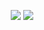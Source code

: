 <p align='center'>
 <a href="https://solved.ac/profile/khcho0125"><img src="http://mazassumnida.wtf/api/v2/generate_badge?boj=khcho0125"/></a>
 <img src="https://github-readme-stats-igahx3ovt-khcho0125.vercel.app/api/top-langs/?username=khcho0125&layout=compact&hide=Dockerfile"/>
<p/>
